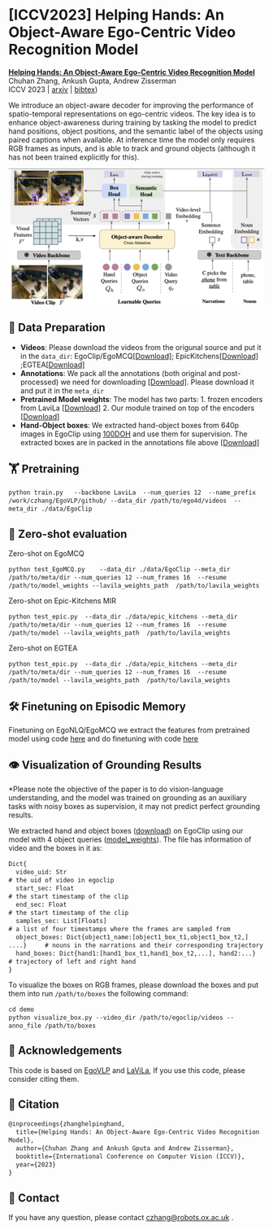 # [ICCV2023] Helping Hands: An Object-Aware Ego-Centric Video Recognition Model

[**Helping Hands: An Object-Aware Ego-Centric Video Recognition Model**](https://arxiv.org/pdf/2308.07918.pdf)                                     
Chuhan Zhang, Ankush Gupta, Andrew Zisserman         
ICCV 2023 | [arxiv](https://arxiv.org/pdf/2308.07918.pdf) | [bibtex](https://www.robots.ox.ac.uk/~czhang/helpinghand-bibtex.txt)) 

We introduce an object-aware decoder for improving the performance of spatio-temporal representations on ego-centric videos. The key idea is to enhance object-awareness during training by tasking the model to predict hand positions, object positions, and the semantic label of the objects
using paired captions when available. At inference time the model only requires RGB frames as inputs, and is able to track and ground objects (although it has not been trained explicitly for this).

![arch](imgs/arch_fig.png)

## 💾 Data Preparation

- **Videos**: Please download the videos from the origunal source and put it in the `data_dir`: EgoClip/EgoMCQ[[Download]](https://github.com/showlab/EgoVLP/tree/main); EpicKitchens[[Download]](https://epic-kitchens.github.io/2022) ;EGTEA[[Download]](https://cbs.ic.gatech.edu/fpv/)
- **Annotations**: We pack all the annotations (both original and post-processed) we need for downloading [[Download]](https://www.robots.ox.ac.uk/~czhang/metadata.zip). Please download it and put it in the `meta_dir`
- **Pretrained Model weights**: The model has two parts: 1. frozen encoders from LaviLa [[Download]](https://dl.fbaipublicfiles.com/lavila/checkpoints/dual_encoders/ego4d/clip_openai_timesformer_large.narrator_rephraser.ep_0003.md5sum_c89337.pth) 2. Our module trained on top of the encoders [[Download]](https://www.robots.ox.ac.uk/~czhang/helping-hand-ckpt-nq12.pth.tar)
- **Hand-Object boxes**: We extracted hand-object boxes from 640p images in EgoClip using [100DOH](https://github.com/ddshan/hand_detector.d2) and use them for supervision. The extracted boxes are in packed in the annotations file above [[Download]](https://www.robots.ox.ac.uk/~czhang/metadata.zip)

## 🏋️ Pretraining
```
python train.py   --backbone LaviLa  --num_queries 12  --name_prefix /work/czhang/EgoVLP/github/ --data_dir /path/to/ego4d/videos  --meta_dir ./data/EgoClip
```


## 🔑 Zero-shot evaluation
Zero-shot on EgoMCQ
```
python test_EgoMCQ.py    --data_dir ./data/EgoClip --meta_dir /path/to/meta/dir --num_queries 12 --num_frames 16  --resume /path/to/model_weights --lavila_weights_path  /path/to/lavila_weights
```
Zero-shot on Epic-Kitchens MIR
```
python test_epic.py  --data_dir ./data/epic_kitchens --meta_dir /path/to/meta/dir --num_queries 12 --num_frames 16  --resume /path/to/model --lavila_weights_path  /path/to/lavila_weights
```
Zero-shot on EGTEA
```
python test_epic.py  --data_dir ./data/epic_kitchens --meta_dir /path/to/meta/dir --num_queries 12 --num_frames 16  --resume /path/to/model --lavila_weights_path  /path/to/lavila_weights
```

## 🛠 Finetuning on Episodic Memory
Finetuning on EgoNLQ/EgoMCQ
we extract the features from pretrained model using code [here](https://github.com/showlab/EgoVLP/tree/main) and do finetuning with code [here](https://github.com/QinghongLin/EgoVLP_episodic_memory)


## 👁 Visualization of Grounding Results
*Please note the objective of the paper is to do vision-language understanding, and the model was trained on grounding as an auxiliary tasks with noisy boxes as supervision, it may not predict perfect grounding results. 

We extracted hand and object boxes ([download](https://www.robots.ox.ac.uk/~czhang/predicted_grounding.pth.tar)) on EgoClip using our model with 4 object queries ([model_weights](https://www.robots.ox.ac.uk/~czhang/helping-hand-ckpt-nq4.pth.tar)).
The file has information of video and the boxes in it as:
```
Dict{
  video_uid: Str                                                             # the uid of video in egoclip
  start_sec: Float                                                           # the start timestamp of the clip
  end_sec: Float                                                             # the start timestamp of the clip
  samples_sec: List[Floats]                                                  # a list of four timestamps where the frames are sampled from
  object_boxes: Dict{object1_name:[object1_box_t1,object1_box_t2,] ....}     # nouns in the narrations and their corresponding trajectory 
  hand_boxes: Dict{hand1:[hand1_box_t1,hand1_box_t2,...], hand2:...}         # trajectory of left and right hand 
}
```
To visualize the boxes on RGB frames, please download the boxes and put them into run `/path/to/boxes` the following command:
```
cd demo
python visualize_box.py --video_dir /path/to/egoclip/videos --anno_file /path/to/boxes
```

## 🙏  Acknowledgements

This code is based on [EgoVLP](https://github.com/showlab/EgoVLP) and [LaViLa](https://github.com/facebookresearch/LaViLa), If you use this code, please consider citing them. 

## 📰 Citation
```
@inproceedings{zhanghelpinghand,
  title={Helping Hands: An Object-Aware Ego-Centric Video Recognition Model},
  author={Chuhan Zhang and Ankush Gputa and Andrew Zisserman},
  booktitle={International Conference on Computer Vision (ICCV)},
  year={2023}
}
```

## 📩 Contact
If you have any question, please contact czhang@robots.ox.ac.uk .
